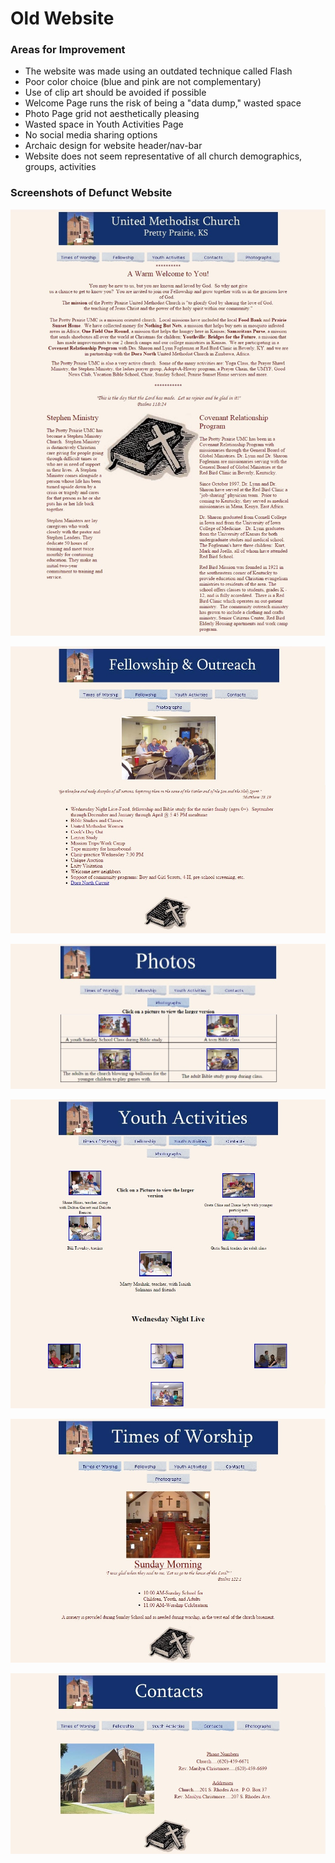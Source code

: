 # Old Website

### Areas for Improvement
* The website was made using an outdated technique called Flash
* Poor color choice (blue and pink are not complementary)
* Use of clip art should be avoided if possible
* Welcome Page runs the risk of being a "data dump," wasted space
* Photo Page grid not aesthetically pleasing
* Wasted space in Youth Activities Page
* No social media sharing options
* Archaic design for website header/nav-bar
* Website does not seem representative of all church demographics, groups, activities

### Screenshots of Defunct Website

![](images/old-website-welcome-page.jpg)

![](images/old-website-fellowship-and-outreach.jpg)

![](images/old-website-photos.jpg)

![](images/old-website-youth-activities.jpg)

![](images/old-website-times-of-worship.jpg)

![](images/old-website-contact.jpg)